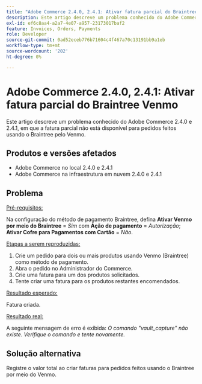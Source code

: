 ```yaml
---
title: "Adobe Commerce 2.4.0, 2.4.1: Ativar fatura parcial do Braintree Venmo"
description: Este artigo descreve um problema conhecido do Adobe Commerce 2.4.0 e 2.4.1, em que a fatura parcial não está disponível para pedidos feitos usando o Braintree pelo Venmo.
exl-id: ef6c8aa4-a2a7-4e07-a957-23173017baf2
feature: Invoices, Orders, Payments
role: Developer
source-git-commit: 0ad52eceb776b71604c4f467a70c13191bb9a1eb
workflow-type: tm+mt
source-wordcount: '202'
ht-degree: 0%

---
```


# Adobe Commerce 2.4.0, 2.4.1: Ativar fatura parcial do Braintree Venmo

Este artigo descreve um problema conhecido do Adobe Commerce 2.4.0 e 2.4.1, em que a fatura parcial não está disponível para pedidos feitos usando o Braintree pelo Venmo.

## Produtos e versões afetados

* Adobe Commerce no local 2.4.0 e 2.4.1
* Adobe Commerce na infraestrutura em nuvem 2.4.0 e 2.4.1

## Problema

<u>Pré-requisitos:</u>

Na configuração do método de pagamento Braintree, defina **Ativar Venmo por meio do Braintree** = *Sim* com **Ação de pagamento** = *Autorização*; **Ativar Cofre para Pagamentos com Cartão** = *Não*.

<u>Etapas a serem reproduzidas:</u>

1. Crie um pedido para dois ou mais produtos usando Venmo (Braintree) como método de pagamento.
1. Abra o pedido no Administrador do Commerce.
1. Crie uma fatura para um dos produtos solicitados.
1. Tente criar uma fatura para os produtos restantes encomendados.

<u>Resultado esperado:</u>

Fatura criada.

<u>Resultado real:</u>

A seguinte mensagem de erro é exibida: *O comando &quot;vault\_capture&quot; não existe. Verifique o comando e tente novamente.*

## Solução alternativa

Registre o valor total ao criar faturas para pedidos feitos usando o Braintree por meio do Venmo.
